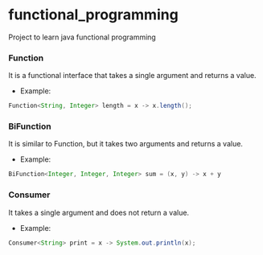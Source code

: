 # functional_programming
Project to learn java functional programming

### Function

It is a functional interface that takes a single argument and returns a value.

- Example:
```java
Function<String, Integer> length = x -> x.length();
```

### BiFunction

It is similar to Function, but it takes two arguments and returns a value.

- Example:
```java
BiFunction<Integer, Integer, Integer> sum = (x, y) -> x + y
```

### Consumer

It takes a single argument and does not return a value.

- Example:
```java
Consumer<String> print = x -> System.out.println(x);
```